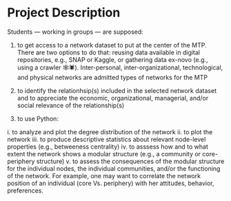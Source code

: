 # Project Description

Students — working in groups — are supposed:

1. to get access to a network dataset to put at the center of the MTP. There are two options to do that: reusing data available in digital repositories, e.g., SNAP or Kaggle, or gathering data ex-novo (e.g., using a crawler 🕸🕷). Inter-personal, inter-organizational, technological, and physical networks are admitted types of networks for the MTP

2. to identify the relationhsip(s) included in the selected network dataset and to appreciate the economic, organizational, managerial, and/or social relevance of the relationship(s)

3. to use Python:

i. to analyze and plot the degree distribution of the network
ii. to plot the network
iii. to produce descriptive statistics about relevant node-level properties (e.g., betweeness centrality)
iv. to asssess how and to what extent the network shows a modular structure (e.g., a community or core-periphery structure)
v. to assess the consequences of the modular structure for the individual nodes, the individual communities, and/or the functioning of the network. For example, one may want to correlate the network position of an individual (core Vs. periphery) with her attitudes, behavior, preferences.
